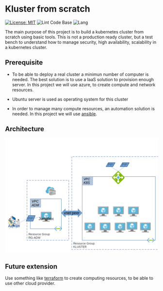 # Kluster from scratch

[![License: MIT](https://img.shields.io/badge/License-MIT-yellow.svg)](https://opensource.org/licenses/MIT)
![Lint Code Base](https://github.com/JCMenchi/k8skluster/workflows/Lint%20Code%20Base/badge.svg)
![Lang](https://img.shields.io/badge/Language-sh_yml-blue)

The main purpose of this project is to build a kubernetes cluster from scratch using basic tools.
This is not a production ready cluster, but a test bench to understand how to manage security,
high availability, scalability in a kubernetes cluster.

## Prerequisite

- To be able to deploy a real cluster a minimun number of computer is needed.
The best solution is to use a IaaS solution to provision enough server.
In this project we will use azure, to create compute and network resources.

- Ubuntu server is used as operating system for this cluster

- In order to manage many compute resources, an automation solution is needed.
In this project we will use [ansible](https://docs.ansible.com/).

## Architecture

![Virtual Machine Infrastructure](doc/infra.png)

## Future extension

Use something like [terraform](https://www.terraform.io/) to create computing resources, to be able to use other cloud provider.
